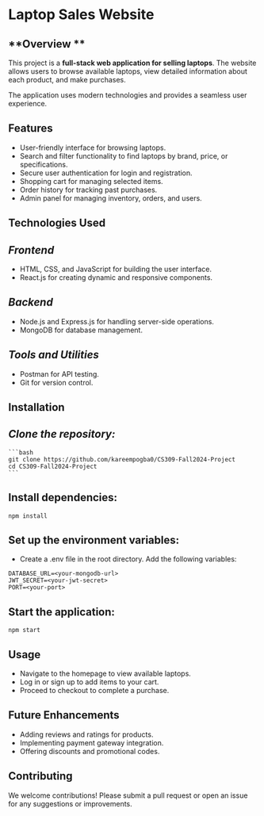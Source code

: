 # Laptop Sales Website

## **Overview ** 

This project is a **full-stack web application for selling laptops**. The website allows users to browse available laptops, view detailed information about each product, and make purchases.

The application uses modern technologies and provides a seamless user experience.

## **Features** 

   - User-friendly interface for browsing laptops.
   - Search and filter functionality to find laptops by brand, price, or specifications.
   - Secure user authentication for login and registration.
   - Shopping cart for managing selected items.
   - Order history for tracking past purchases.
   - Admin panel for managing inventory, orders, and users.

## **Technologies Used**
## *Frontend*

   - HTML, CSS, and JavaScript for building the user interface.
   - React.js for creating dynamic and responsive components.

## *Backend*

   - Node.js and Express.js for handling server-side operations.
   - MongoDB for database management.

## *Tools and Utilities*

   - Postman for API testing.
   - Git for version control.

## **Installation**
## *Clone the repository:*

    ```bash
    git clone https://github.com/kareempogba0/CS309-Fall2024-Project
    cd CS309-Fall2024-Project
    ```

## **Install dependencies:**

    npm install

## **Set up the environment variables:**

   - Create a .env file in the root directory.
    Add the following variables:

    DATABASE_URL=<your-mongodb-url>
    JWT_SECRET=<your-jwt-secret>
    PORT=<your-port>

## **Start the application:**

    npm start

## **Usage**

   - Navigate to the homepage to view available laptops.
   - Log in or sign up to add items to your cart.
   - Proceed to checkout to complete a purchase.

## **Future Enhancements**

   - Adding reviews and ratings for products.
   - Implementing payment gateway integration.
   - Offering discounts and promotional codes.

## **Contributing**

We welcome contributions! Please submit a pull request or open an issue for any suggestions or improvements.
